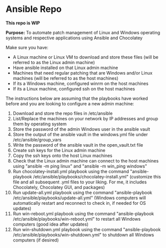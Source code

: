 # Ansible Repo

**This repo is WIP**

**Purpose:** To automate patch management of Linux and Windows operating systems and respective applications using Ansible and Chocolatey

Make sure you have:
* A Linux machine or Linux VM to download and store these files (will be referred to as the Linux admin machine)
* Have ansible installed on that Linux admin machine
* Machines that need regular patching that are Windows and/or Linux machines (will be referred to as the host machines)
* If its a Windows machine, configured winrm on the host machines
* If its a Linux machine, configured ssh on the host machines

The instructions below are assuming that the playbooks have worked before and you are looking to configure a new admin machine:

1) Download and store the repo files in /etc/ansible
2) List/Replace the machines on your network by IP addresses and group them by operating system
3) Store the password of the admin Windows user in the ansible vault
4) Store the output of the ansible vault in the windows.yml file under /etc/ansible/group_vars
5) Write the password of the ansible vault in the open_vault.txt file
6) Create ssh keys for the Linux admin machine
7) Copy the ssh keys onto the host Linux machines
8) Check that the Linux admin machine can connect to the host machines using "ansible -m ping linux" and "ansible -m win_ping windows"
9) Run chocolatey-install.yml playbook using the command "ansible-playbook /etc/ansible/playbooks/chocolatey-install.yml" (customize this file and all subsequent .yml files to your liking. For me, it includes Chocolately, Chocolatey GUI, and packages)
10) Run update-all.yml playbook using the command "ansible-playbook /etc/ansible/playbooks/update-all.yml" (Windows computers will automatically restart and reconnect to check in, if needed for OS updates)
11) Run win-reboot.yml playbook using the command "ansible-playbook /etc/ansible/playbooks/win-reboot.yml" to restart all Windows computers (good idea after updates)
12) Run win-shutdown.yml playbook using the command "ansible-playbook /etc/ansible/playbooks/win-shutdown.yml" to shutdown all Windows computers (if desired)
